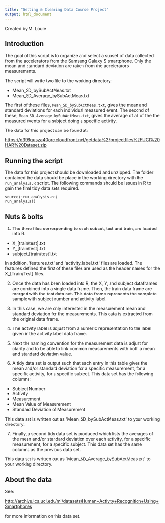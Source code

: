 ```yaml
---
title: "Getting & Clearing Data Course Project"
output: html_document
---
```

Created by M. Louie


Introduction
------------

The goal of this script is to organize and select a subset of data collected from the accelerators from the Samsung Galaxy S smartphone. Only the mean and standard deviation are taken from the accelerators measurements.  

The script will write two file to the working directory:

+ Mean_SD_bySubActMeas.txt
+ Mean_SD_Average_bySubActMeas.txt


The first of these files, `Mean_SD_bySubActMeas.txt`, gives the mean and standard deviations for each individual measured event. The second of these, `Mean_SD_Average_bySubActMeas.txt`, gives the average of
all of the the measured events for a subject doing a specific activity.


The data for this project can be found at: 

<https://d396qusza40orc.cloudfront.net/getdata%2Fprojectfiles%2FUCI%20HAR%20Dataset.zip> 


Running the script
------------------

The data for this project should be downloaded and unzipped. The folder contained the data should be place in the working directory with the `run_analysis.R` script. The following commands should be issues in R to gain the final tidy data sets required.


```
source('run_analysis.R')
run_analysis()
```

Nuts & bolts 
------------

1. The three files corresponding to each subset, test and train, are loaded into R. 
    
+ X_[train/test].txt
+ Y_[train/test].txt
+ subject_[train/test].txt
    
In addition, 'features.txt' and 'activity_label.txt' files are loaded. The features defined the first of these files are used as the header names for the X_[Train/Test] files. 



2.  Once the data has been loaded into R, the X, Y, and subject dataframes are combined into a single data frame. Then, the train data frame are merged with the test data set. This data frame represents the complete sample with subject number and activity label. 


3. In this case, we are only interested in the measurement mean and standard deviation for the measurements. This data is extracted from the original data frame. 

4. The activity label is adjust from a numeric representation to the label given in the activity label data frame. 

5. Next the naming convention for the measurement data is adjust for clarity and to be able to link common measurements with both a mean and standard deviation value.  

6. A tidy data set is output such that each entry in this table gives the mean and/or standard deviation for a specific measurement, for a specific activity, for a specific subject. This data set has the following columns:
+ Subject Number
+ Activity
+ Measurement
+ Mean Value of Measurement
+ Standard Deviation of Measurement

This data set is written out as 'Mean_SD_bySubActMeas.txt' to your working directory.


7. Finally, a second tidy data set is produced which lists the averages of the mean and/or standard deviation over each activity, for a specific measurement, for a specific subject. This data set has the same columns as the previous data set. 

This data set is written out as 'Mean_SD_Average_bySubActMeas.txt' to your working directory. 


About the data
--------------

See:

<http://archive.ics.uci.edu/ml/datasets/Human+Activity+Recognition+Using+Smartphones> 

for more information on this data set.

